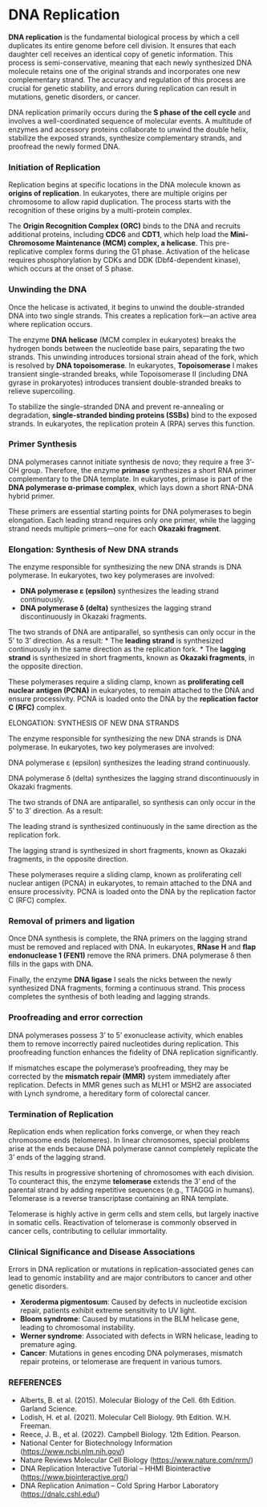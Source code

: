 # DNA Replication

**DNA replication** is the fundamental biological process by which a
cell duplicates its entire genome before cell division. It ensures that
each daughter cell receives an identical copy of genetic information.
This process is semi-conservative, meaning that each newly synthesized
DNA molecule retains one of the original strands and incorporates one
new complementary strand. The accuracy and regulation of this process
are crucial for genetic stability, and errors during replication can
result in mutations, genetic disorders, or cancer.

DNA replication primarily occurs during the **S phase of the cell
cycle** and involves a well-coordinated sequence of molecular events. A
multitude of enzymes and accessory proteins collaborate to unwind the
double helix, stabilize the exposed strands, synthesize complementary
strands, and proofread the newly formed DNA.

### Initiation of Replication

Replication begins at specific locations in the DNA molecule known as
**origins of replication**. In eukaryotes, there are multiple origins
per chromosome to allow rapid duplication. The process starts with the
recognition of these origins by a multi-protein complex.

The **Origin Recognition Complex (ORC)** binds to the DNA and recruits
additional proteins, including **CDC6** and **CDT1**, which help load
the **Mini-Chromosome Maintenance (MCM) complex, a helicase**. This
pre-replicative complex forms during the G1 phase. Activation of the
helicase requires phosphorylation by CDKs and DDK (Dbf4-dependent
kinase), which occurs at the onset of S phase.

### Unwinding the DNA

Once the helicase is activated, it begins to unwind the double-stranded
DNA into two single strands. This creates a replication fork—an active
area where replication occurs.

The enzyme **DNA helicase** (MCM complex in eukaryotes) breaks the
hydrogen bonds between the nucleotide base pairs, separating the two
strands. This unwinding introduces torsional strain ahead of the fork,
which is resolved by **DNA topoisomerase**. In eukaryotes,
**Topoisomerase** I makes transient single-stranded breaks, while
Topoisomerase II (including DNA gyrase in prokaryotes) introduces
transient double-stranded breaks to relieve supercoiling.

To stabilize the single-stranded DNA and prevent re-annealing or
degradation, **single-stranded binding proteins (SSBs)** bind to the
exposed strands. In eukaryotes, the replication protein A (RPA) serves
this function.

### Primer Synthesis

DNA polymerases cannot initiate synthesis de novo; they require a free
3’-OH group. Therefore, the enzyme **primase** synthesizes a short RNA
primer complementary to the DNA template. In eukaryotes, primase is part
of the **DNA polymerase α-primase complex**, which lays down a short
RNA-DNA hybrid primer.

These primers are essential starting points for DNA polymerases to begin
elongation. Each leading strand requires only one primer, while the
lagging strand needs multiple primers—one for each **Okazaki fragment**.

### Elongation: Synthesis of New DNA strands

The enzyme responsible for synthesizing the new DNA strands is DNA
polymerase. In eukaryotes, two key polymerases are involved:

-   **DNA polymerase ε (epsilon)** synthesizes the leading strand
    continuously.
-   **DNA polymerase δ (delta)** synthesizes the lagging strand
    discontinuously in Okazaki fragments.

The two strands of DNA are antiparallel, so synthesis can only occur in
the 5’ to 3’ direction. As a result: \* The **leading strand** is
synthesized continuously in the same direction as the replication fork.
\* The **lagging strand** is synthesized in short fragments, known as
**Okazaki fragments**, in the opposite direction.

These polymerases require a sliding clamp, known as **proliferating cell
nuclear antigen (PCNA)** in eukaryotes, to remain attached to the DNA
and ensure processivity. PCNA is loaded onto the DNA by the
**replication factor C (RFC)** complex.

ELONGATION: SYNTHESIS OF NEW DNA STRANDS

The enzyme responsible for synthesizing the new DNA strands is DNA
polymerase. In eukaryotes, two key polymerases are involved:

DNA polymerase ε (epsilon) synthesizes the leading strand continuously.

DNA polymerase δ (delta) synthesizes the lagging strand discontinuously
in Okazaki fragments.

The two strands of DNA are antiparallel, so synthesis can only occur in
the 5’ to 3’ direction. As a result:

The leading strand is synthesized continuously in the same direction as
the replication fork.

The lagging strand is synthesized in short fragments, known as Okazaki
fragments, in the opposite direction.

These polymerases require a sliding clamp, known as proliferating cell
nuclear antigen (PCNA) in eukaryotes, to remain attached to the DNA and
ensure processivity. PCNA is loaded onto the DNA by the replication
factor C (RFC) complex.

### Removal of primers and ligation

Once DNA synthesis is complete, the RNA primers on the lagging strand
must be removed and replaced with DNA. In eukaryotes, **RNase H** and
**flap endonuclease 1 (FEN1)** remove the RNA primers. DNA polymerase δ
then fills in the gaps with DNA.

Finally, the enzyme **DNA ligase** I seals the nicks between the newly
synthesized DNA fragments, forming a continuous strand. This process
completes the synthesis of both leading and lagging strands.

### Proofreading and error correction

DNA polymerases possess 3’ to 5’ exonuclease activity, which enables
them to remove incorrectly paired nucleotides during replication. This
proofreading function enhances the fidelity of DNA replication
significantly.

If mismatches escape the polymerase’s proofreading, they may be
corrected by the **mismatch repair (MMR)** system immediately after
replication. Defects in MMR genes such as MLH1 or MSH2 are associated
with Lynch syndrome, a hereditary form of colorectal cancer.

### Termination of Replication

Replication ends when replication forks converge, or when they reach
chromosome ends (telomeres). In linear chromosomes, special problems
arise at the ends because DNA polymerase cannot completely replicate the
3’ ends of the lagging strand.

This results in progressive shortening of chromosomes with each
division. To counteract this, the enzyme **telomerase** extends the 3’
end of the parental strand by adding repetitive sequences (e.g., TTAGGG
in humans). Telomerase is a reverse transcriptase containing an RNA
template.

Telomerase is highly active in germ cells and stem cells, but largely
inactive in somatic cells. Reactivation of telomerase is commonly
observed in cancer cells, contributing to cellular immortality.

### Clinical Significance and Disease Associations

Errors in DNA replication or mutations in replication-associated genes
can lead to genomic instability and are major contributors to cancer and
other genetic disorders.

-   **Xeroderma pigmentosum**: Caused by defects in nucleotide excision
    repair, patients exhibit extreme sensitivity to UV light.
-   **Bloom syndrome**: Caused by mutations in the BLM helicase gene,
    leading to chromosomal instability.
-   **Werner syndrome**: Associated with defects in WRN helicase,
    leading to premature aging.
-   **Cancer**: Mutations in genes encoding DNA polymerases, mismatch
    repair proteins, or telomerase are frequent in various tumors.

### REFERENCES

-   Alberts, B. et al. (2015). Molecular Biology of the Cell. 6th
    Edition. Garland Science.
-   Lodish, H. et al. (2021). Molecular Cell Biology. 9th Edition. W.H.
    Freeman.
-   Reece, J. B., et al. (2022). Campbell Biology. 12th Edition.
    Pearson.
-   National Center for Biotechnology Information
    (<https://www.ncbi.nlm.nih.gov/>)
-   Nature Reviews Molecular Cell Biology
    (<https://www.nature.com/nrm/>)
-   DNA Replication Interactive Tutorial – HHMI Biointeractive
    (<https://www.biointeractive.org/>)
-   DNA Replication Animation – Cold Spring Harbor Laboratory
    (<https://dnalc.cshl.edu/>)
